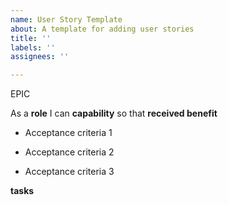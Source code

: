 ```yaml
---
name: User Story Template
about: A template for adding user stories
title: ''
labels: ''
assignees: ''

---
```


EPIC <epic>

As a **role** I can **capability** so that **received benefit**

- Acceptance criteria 1

- Acceptance criteria 2

- Acceptance criteria 3

**tasks**
